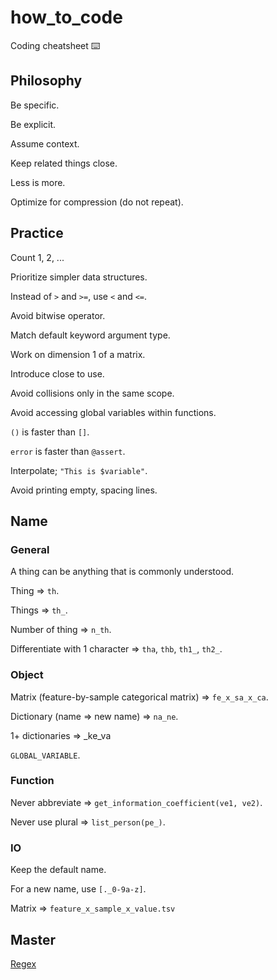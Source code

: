 # how_to_code

Coding cheatsheet :keyboard:

## Philosophy

Be specific.

Be explicit.

Assume context.

Keep related things close.

Less is more.

Optimize for compression (do not repeat).

## Practice

Count 1, 2, ...

Prioritize simpler data structures.

Instead of `>` and `>=`, use `<` and `<=`.

Avoid bitwise operator.

Match default keyword argument type.

Work on dimension 1 of a matrix.

Introduce close to use.

Avoid collisions only in the same scope.

Avoid accessing global variables within functions.

`()` is faster than `[]`.

`error` is faster than `@assert`.

Interpolate; `"This is $variable"`.

Avoid printing empty, spacing lines.

## Name

### General

A thing can be anything that is commonly understood.

Thing => `th`.

Things => `th_`.

Number of thing => `n_th`.

Differentiate with 1 character => `tha`, `thb`, `th1_`, `th2_`.

### Object

Matrix (feature-by-sample categorical matrix) => `fe_x_sa_x_ca`.

Dictionary (name => new name) => `na_ne`.

1+ dictionaries => \_ke_va

`GLOBAL_VARIABLE`.

### Function

Never abbreviate => `get_information_coefficient(ve1, ve2)`.

Never use plural => `list_person(pe_)`.

### IO

Keep the default name.

For a new name, use `[._0-9a-z]`.

Matrix => `feature_x_sample_x_value.tsv`

## Master

[Regex](https://stackoverflow.com/questions/22937618/reference-what-does-this-regex-mean/22944075#22944075)
